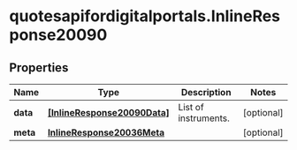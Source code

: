 # quotesapifordigitalportals.InlineResponse20090

## Properties

Name | Type | Description | Notes
------------ | ------------- | ------------- | -------------
**data** | [**[InlineResponse20090Data]**](InlineResponse20090Data.md) | List of instruments. | [optional] 
**meta** | [**InlineResponse20036Meta**](InlineResponse20036Meta.md) |  | [optional] 


